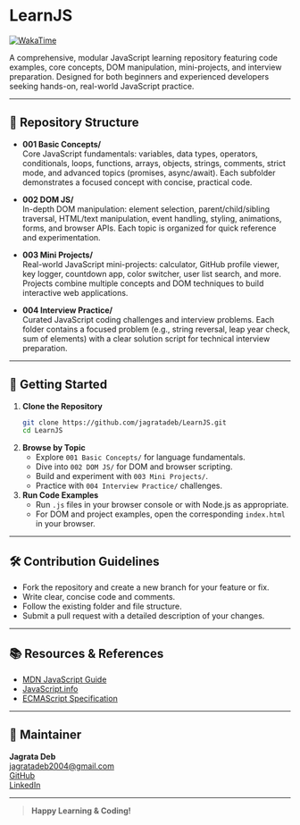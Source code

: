 <!-- Project: LearnJS -->

# LearnJS

[![WakaTime](https://wakatime.com/badge/user/bb00c0fe-44b9-40c6-b043-77019e433b47/project/2ddfbee0-90e1-46cc-875b-8608558707cd.svg)](https://wakatime.com/)

A comprehensive, modular JavaScript learning repository featuring code examples, core concepts, DOM manipulation, mini-projects, and interview preparation. Designed for both beginners and experienced developers seeking hands-on, real-world JavaScript practice.

---

## 📁 Repository Structure

- **001 Basic Concepts/**  
  Core JavaScript fundamentals: variables, data types, operators, conditionals, loops, functions, arrays, objects, strings, comments, strict mode, and advanced topics (promises, async/await). Each subfolder demonstrates a focused concept with concise, practical code.

- **002 DOM JS/**  
  In-depth DOM manipulation: element selection, parent/child/sibling traversal, HTML/text manipulation, event handling, styling, animations, forms, and browser APIs. Each topic is organized for quick reference and experimentation.

- **003 Mini Projects/**  
  Real-world JavaScript mini-projects: calculator, GitHub profile viewer, key logger, countdown app, color switcher, user list search, and more. Projects combine multiple concepts and DOM techniques to build interactive web applications.

- **004 Interview Practice/**  
  Curated JavaScript coding challenges and interview problems. Each folder contains a focused problem (e.g., string reversal, leap year check, sum of elements) with a clear solution script for technical interview preparation.

---

## 🚀 Getting Started

1. **Clone the Repository**
   ```sh
   git clone https://github.com/jagratadeb/LearnJS.git
   cd LearnJS
   ```
2. **Browse by Topic**
   - Explore `001 Basic Concepts/` for language fundamentals.
   - Dive into `002 DOM JS/` for DOM and browser scripting.
   - Build and experiment with `003 Mini Projects/`.
   - Practice with `004 Interview Practice/` challenges.
3. **Run Code Examples**
   - Run `.js` files in your browser console or with Node.js as appropriate.
   - For DOM and project examples, open the corresponding `index.html` in your browser.

---

## 🛠️ Contribution Guidelines

- Fork the repository and create a new branch for your feature or fix.
- Write clear, concise code and comments.
- Follow the existing folder and file structure.
- Submit a pull request with a detailed description of your changes.

---

## 📚 Resources & References

- [MDN JavaScript Guide](https://developer.mozilla.org/en-US/docs/Web/JavaScript/Guide)
- [JavaScript.info](https://javascript.info/)
- [ECMAScript Specification](https://tc39.es/ecma262/)

---

## 👤 Maintainer

**Jagrata Deb**  
[jagratadeb2004@gmail.com](mailto:jagratadeb2004@gmail.com)  
[GitHub](https://github.com/jagratadeb)  
[LinkedIn](https://www.linkedin.com/in/jagratadeb/)

---

> **Happy Learning & Coding!**
